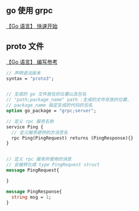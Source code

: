 
## go 使用 grpc

<a href="https://grpc.io/docs/languages/go/quickstart/" target="_blank">【Go 语言】 快速开始</a>


## proto 文件

<a href="https://protobuf.dev/getting-started/gotutorial/" target="_blank">【Go 语言】 编写参考</a>


```protobuf
// 声明语法版本
syntax = "proto3";


// 生成的 go 文件放在的位置以及包名
// "path;package_name" path :生成的文件存放的位置，
// package_name 指定生成的代码的包名
option go_package = "grpc;server";

// 定义 rpc 服务名称
service Ping {
  // 定义服务提供的方法签名
  rpc Ping(PingRequest) returns (PingResponse){}
}


// 定义 rpc 服务所使用的消息
// 会被转化成 type PingRequest struct 
message PingRequest{

}

message PingResponse{
  string msg = 1;
}
```




